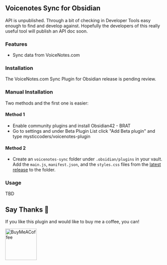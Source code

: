## Voicenotes Sync for Obsidian

API is unpublished. Through a bit of checking in Developer Tools easy enough to find and develop against. Hopefully 
the developers of this really useful tool will publish an API doc soon.

### Features
- Sync data from VoiceNotes.com

### Installation
The VoiceNotes.com Sync Plugin for Obsidian release is pending review.

### Manual Installation
Two methods and the first one is easier:

#### Method 1
- Enable community plugins and install Obsidian42 - BRAT
- Go to settings and under Beta Plugin List click "Add Beta plugin" and type mysticcoders/voicenotes-plugin

#### Method 2
- Create an `voicenotes-sync` folder under `.obsidian/plugins` in your vault. Add the
  `main.js`, `manifest.json`, and the `styles.css` files from the
  [latest release](https://github.com/kinabalu/voicenotes-sync/releases) to the folder.

### Usage

TBD

## Say Thanks 🙏

If you like this plugin and would like to buy me a coffee, you can!

[<img src="https://cdn.buymeacoffee.com/buttons/v2/default-violet.png" alt="BuyMeACoffee" width="100">](https://www.buymeacoffee.com/andrewlombardi)
